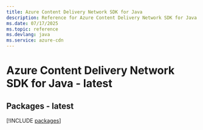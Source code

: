 ```yaml
---
title: Azure Content Delivery Network SDK for Java
description: Reference for Azure Content Delivery Network SDK for Java
ms.date: 07/17/2025
ms.topic: reference
ms.devlang: java
ms.service: azure-cdn
---
```

# Azure Content Delivery Network SDK for Java - latest
## Packages - latest
[!INCLUDE [packages](content-delivery-network-index.md)]